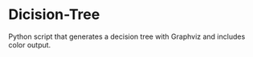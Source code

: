 # Dicision-Tree
Python script that generates a decision tree with Graphviz and includes color output.
